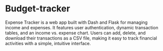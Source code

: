 # Budget-tracker
Expense Tracker is a web app built with Dash and Flask for managing income and expenses. It features user authentication, dynamic transaction tables, and an income vs. expense chart. Users can add, delete, and download their transactions as a CSV file, making it easy to track financial activities with a simple, intuitive interface.
